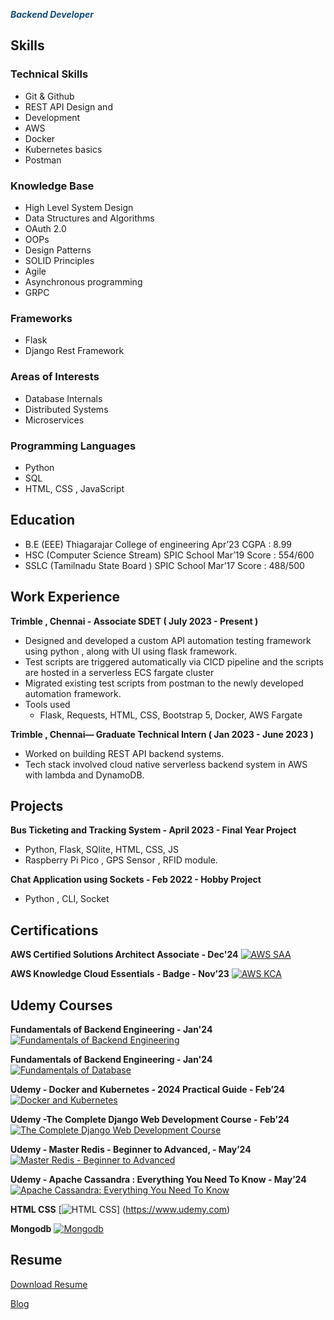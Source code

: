 ***<span style="color:#154c79">Backend Developer</span>***



## Skills
### Technical Skills
- Git & Github
- REST API Design and
- Development
- AWS
- Docker
- Kubernetes basics
- Postman

### Knowledge Base
- High Level System Design
- Data Structures and Algorithms
- OAuth 2.0
- OOPs
- Design Patterns
- SOLID Principles
- Agile
- Asynchronous programming
- GRPC



### Frameworks
- Flask
- Django Rest Framework


### Areas of Interests
- Database Internals
- Distributed Systems
- Microservices


### Programming Languages
- Python
- SQL
- HTML, CSS , JavaScript

## Education
- B.E  (EEE)  Thiagarajar College of engineering  Apr’23  CGPA  : 8.99 
- HSC  (Computer Science Stream) SPIC School      Mar’19  Score : 554/600
- SSLC (Tamilnadu State Board ) SPIC School       Mar’17  Score : 488/500

## Work Experience
**Trimble , Chennai - Associate SDET ( July 2023 - Present )**
- Designed and developed a custom API automation testing framework
using python , along with UI using flask framework.
- Test scripts are triggered automatically via CICD pipeline and the
scripts are hosted in a serverless ECS fargate cluster
- Migrated existing test scripts from postman to the newly developed
automation framework.
- Tools used
    - Flask, Requests, HTML, CSS, Bootstrap 5, Docker, AWS Fargate

**Trimble , Chennai— Graduate Technical Intern ( Jan 2023 - June 2023 )**
- Worked on building REST API backend systems.
- Tech stack involved cloud native serverless backend system in AWS
with lambda and DynamoDB.



## Projects
**Bus Ticketing and Tracking System - April 2023 - Final Year Project**
- Python, Flask, SQlite, HTML, CSS, JS
- Raspberry Pi Pico , GPS Sensor , RFID module.

**Chat Application using Sockets - Feb 2022 - Hobby Project**
- Python , CLI, Socket



## Certifications
**AWS Certified Solutions Architect Associate - Dec'24**
[![AWS SAA](assets/images/aws-kca.png)](https://www.credly.com/badges/584d1905-4e3d-491a-8a8c-19511ff33dd7/public_url)


**AWS Knowledge Cloud Essentials - Badge - Nov’23**
[![AWS KCA](assets/images/aws-saa.png)](https://www.credly.com/badges/af2837e6-e61b-487b-b0a4-00f0ab3524e3/public_url)



## Udemy Courses
**Fundamentals of Backend Engineering - Jan'24**
[![Fundamentals of Backend Engineering](assets/udemy/fundamentals_of_backend.jpg)](https://www.udemy.com/certificate/UC-0567325a-2cc9-492e-adac-1119dfaebdb7/)

**Fundamentals of Backend Engineering - Jan'24**
[![Fundamentals of Database](assets/udemy/fundamentals_of_database.jpg)](https://www.udemy.com/certificate/UC-198cb049-8f83-4e9b-9062-8f5d70ef5f8a/)

**Udemy - Docker and Kubernetes - 2024 Practical Guide - Feb’24**
[![Docker and Kubernetes](assets/udemy/docker_and_kubernetes.jpg)](https://www.udemy.com/certificate/UC-fff58b86-8ece-4f24-9a10-5683c9552890/)

**Udemy -The Complete Django Web Development Course - Feb’24**
[![The Complete Django Web Development Course](assets/udemy/django.jpg)](https://udemy-certificate.s3.amazonaws.com/pdf/UC-316e9a9b-1811-4483-9696-af6144a08a32.pdf)

**Udemy - Master Redis - Beginner to Advanced, - May’24**
[![Master Redis - Beginner to Advanced](assets/udemy/redis.jpg)](https://www.udemy.com/certificate/UC-d505192a-61dc-4cb0-adf3-6f6347b3400d/)

**Udemy - Apache Cassandra : Everything You Need To Know - May’24**
[![Apache Cassandra: Everything You Need To Know](assets/udemy/cassandra.jpg)](https://www.udemy.com/certificate/UC-aedcd303-6a49-453b-a04c-fda2251f08b3/)

**HTML CSS**
[![HTML CSS](assets/udemy/html_and_css.jpg)]
(https://www.udemy.com)

**Mongodb**
[![Mongodb](assets/udemy/fundamentals_of_database.jpg)](https://ti-user-certificates.s3.amazonaws.com/ae62dcd7-abdc-4e90-a570-83eccba49043/07d7c489-987f-489a-bd3b-1a930cd43314-mohamed-sulaiman-c9ff7a55-7926-4676-b80f-727024e15312-certificate.pdf)



## Resume
[Download Resume](assets/resume.pdf)














[Blog](blogs/blog.md)